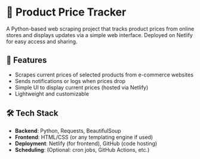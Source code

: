 # 🛒 Product Price Tracker

A Python-based web scraping project that tracks product prices from online stores and displays updates via a simple web interface. Deployed on Netlify for easy access and sharing.

## 🔧 Features

- Scrapes current prices of selected products from e-commerce websites
- Sends notifications or logs when prices drop
- Simple UI to display current prices (hosted via Netlify)
- Lightweight and customizable

## 🛠️ Tech Stack

- **Backend**: Python, Requests, BeautifulSoup
- **Frontend**: HTML/CSS (or any templating engine if used)
- **Deployment**: Netlify (for frontend), GitHub (code hosting)
- **Scheduling**: (Optional: cron jobs, GitHub Actions, etc.)
